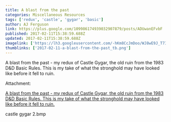 ```yaml
---
title: A blast from the past
categories: Miscellaneous Resources
tags: ['redux', 'castle', 'gygar', 'basic']
author: AJ Ferguson
link: https://plus.google.com/109986174939032907879/posts/ADUwanEFvbF
published: 2017-02-11T15:38:59.688Z
updated: 2017-02-11T15:38:59.688Z
imagelink: ['https://lh3.googleusercontent.com/-hKm8CcJmDoo/WJ8wE9J_T7I/AAAAAAAADTE/hEV9T5lRsBcUu5WJ_omNUgLneFFTJu8GQCJoC/w861-h700/castle%2Bgygar%2B2.bmp']
thumblinks: ['2017-02-11-a-blast-from-the-past_tb.png']
---
```


A blast from the past - my redux of Castle Gygar, the old ruin from the 1983 D&amp;D Basic Rules. This is my take of what the stronghold may have looked like before it fell to ruin.


Attachment:

<a href='https://plus.google.com/photos/109986174939032907879/albums/6385875656334601329/6385875658328723378?sqi=100084733231320276299&sqsi=ce1a3f63-0134-470d-90ae-6eb5a12174e9'>A blast from the past - my redux of Castle Gygar, the old ruin from the 1983 D&D Basic Rules. This is my take of what the stronghold may have looked like before it fell to ruin.</a>


castle gygar 2.bmp